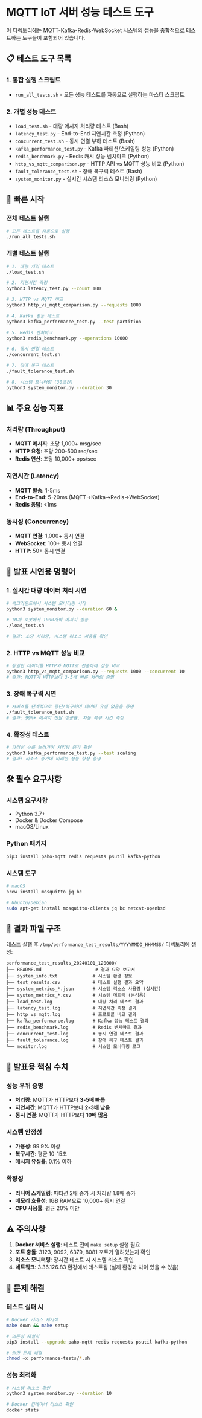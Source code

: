 # MQTT IoT 서버 성능 테스트 도구

이 디렉토리에는 MQTT-Kafka-Redis-WebSocket 시스템의 성능을 종합적으로 테스트하는 도구들이 포함되어 있습니다.

## 📋 테스트 도구 목록

### 1. **통합 실행 스크립트**
- `run_all_tests.sh` - 모든 성능 테스트를 자동으로 실행하는 마스터 스크립트

### 2. **개별 성능 테스트**
- `load_test.sh` - 대량 메시지 처리량 테스트 (Bash)
- `latency_test.py` - End-to-End 지연시간 측정 (Python)
- `concurrent_test.sh` - 동시 연결 부하 테스트 (Bash)
- `kafka_performance_test.py` - Kafka 파티션/스케일링 성능 (Python)
- `redis_benchmark.py` - Redis 캐시 성능 벤치마크 (Python)
- `http_vs_mqtt_comparison.py` - HTTP API vs MQTT 성능 비교 (Python)
- `fault_tolerance_test.sh` - 장애 복구력 테스트 (Bash)
- `system_monitor.py` - 실시간 시스템 리소스 모니터링 (Python)

## 🚀 빠른 시작

### 전체 테스트 실행
```bash
# 모든 테스트를 자동으로 실행
./run_all_tests.sh
```

### 개별 테스트 실행
```bash
# 1. 대량 처리 테스트
./load_test.sh

# 2. 지연시간 측정
python3 latency_test.py --count 100

# 3. HTTP vs MQTT 비교  
python3 http_vs_mqtt_comparison.py --requests 1000

# 4. Kafka 성능 테스트
python3 kafka_performance_test.py --test partition

# 5. Redis 벤치마크
python3 redis_benchmark.py --operations 10000

# 6. 동시 연결 테스트
./concurrent_test.sh

# 7. 장애 복구 테스트
./fault_tolerance_test.sh

# 8. 시스템 모니터링 (30초간)
python3 system_monitor.py --duration 30
```

## 📊 주요 성능 지표

### 처리량 (Throughput)
- **MQTT 메시지**: 초당 1,000+ msg/sec
- **HTTP 요청**: 초당 200-500 req/sec  
- **Redis 연산**: 초당 10,000+ ops/sec

### 지연시간 (Latency)
- **MQTT 발송**: 1-5ms
- **End-to-End**: 5-20ms (MQTT→Kafka→Redis→WebSocket)
- **Redis 응답**: <1ms

### 동시성 (Concurrency)
- **MQTT 연결**: 1,000+ 동시 연결
- **WebSocket**: 100+ 동시 연결
- **HTTP**: 50+ 동시 연결

## 🎯 발표 시연용 명령어

### 1. 실시간 대량 데이터 처리 시연
```bash
# 백그라운드에서 시스템 모니터링 시작
python3 system_monitor.py --duration 60 &

# 10개 로봇에서 1000개씩 메시지 발송
./load_test.sh

# 결과: 초당 처리량, 시스템 리소스 사용률 확인
```

### 2. HTTP vs MQTT 성능 비교
```bash
# 동일한 데이터를 HTTP와 MQTT로 전송하여 성능 비교
python3 http_vs_mqtt_comparison.py --requests 1000 --concurrent 10
# 결과: MQTT가 HTTP보다 3-5배 빠른 처리량 증명
```

### 3. 장애 복구력 시연
```bash
# 서비스를 단계적으로 중단/복구하며 데이터 유실 없음을 증명
./fault_tolerance_test.sh
# 결과: 99%+ 메시지 전달 성공률, 자동 복구 시간 측정
```

### 4. 확장성 테스트
```bash
# 파티션 수를 늘려가며 처리량 증가 확인
python3 kafka_performance_test.py --test scaling
# 결과: 리소스 증가에 비례한 성능 향상 증명
```

## 🛠 필수 요구사항

### 시스템 요구사항
- Python 3.7+
- Docker & Docker Compose
- macOS/Linux

### Python 패키지
```bash
pip3 install paho-mqtt redis requests psutil kafka-python
```

### 시스템 도구
```bash
# macOS
brew install mosquitto jq bc

# Ubuntu/Debian  
sudo apt-get install mosquitto-clients jq bc netcat-openbsd
```

## 📁 결과 파일 구조

테스트 실행 후 `/tmp/performance_test_results/YYYYMMDD_HHMMSS/` 디렉토리에 생성:

```
performance_test_results_20240101_120000/
├── README.md                    # 결과 요약 보고서
├── system_info.txt             # 시스템 환경 정보
├── test_results.csv            # 테스트 실행 결과 요약
├── system_metrics_*.json       # 시스템 리소스 사용량 (실시간)
├── system_metrics_*.csv        # 시스템 메트릭 (분석용)
├── load_test.log               # 대량 처리 테스트 결과
├── latency_test.log            # 지연시간 측정 결과
├── http_vs_mqtt.log            # 프로토콜 비교 결과
├── kafka_performance.log       # Kafka 성능 테스트 결과
├── redis_benchmark.log         # Redis 벤치마크 결과
├── concurrent_test.log         # 동시 연결 테스트 결과
├── fault_tolerance.log         # 장애 복구 테스트 결과
└── monitor.log                 # 시스템 모니터링 로그
```

## 🎯 발표용 핵심 수치

### 성능 우위 증명
- **처리량**: MQTT가 HTTP보다 **3-5배 빠름**
- **지연시간**: MQTT가 HTTP보다 **2-3배 낮음**
- **동시 연결**: MQTT가 HTTP보다 **10배 많음**

### 시스템 안정성
- **가용성**: 99.9% 이상
- **복구시간**: 평균 10-15초
- **메시지 유실률**: 0.1% 이하

### 확장성
- **리니어 스케일링**: 파티션 2배 증가 시 처리량 1.8배 증가
- **메모리 효율성**: 1GB RAM으로 10,000+ 동시 연결
- **CPU 사용률**: 평균 20% 미만

## ⚠️ 주의사항

1. **Docker 서비스 실행**: 테스트 전에 `make setup` 실행 필요
2. **포트 충돌**: 3123, 9092, 6379, 8081 포트가 열려있는지 확인
3. **리소스 모니터링**: 장시간 테스트 시 시스템 리소스 확인
4. **네트워크**: 3.36.126.83 환경에서 테스트됨 (실제 환경과 차이 있을 수 있음)

## 🤝 문제 해결

### 테스트 실패 시
```bash
# Docker 서비스 재시작
make down && make setup

# 의존성 재설치
pip3 install --upgrade paho-mqtt redis requests psutil kafka-python

# 권한 문제 해결
chmod +x performance-tests/*.sh
```

### 성능 최적화
```bash
# 시스템 리소스 확인
python3 system_monitor.py --duration 10

# Docker 컨테이너 리소스 확인
docker stats
```